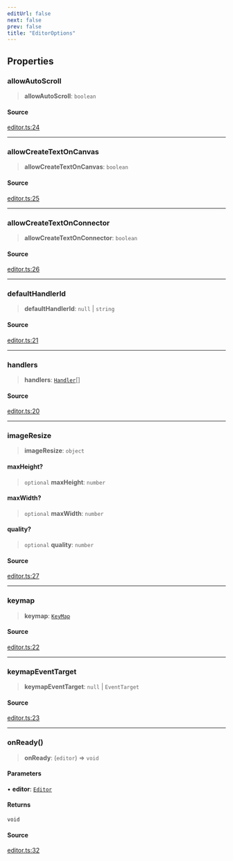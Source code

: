```yaml
---
editUrl: false
next: false
prev: false
title: "EditorOptions"
---
```


## Properties

### allowAutoScroll

> **allowAutoScroll**: `boolean`

#### Source

[editor.ts:24](https://github.com/dgmjs/dgmjs/blob/main/packages/core/src/editor.ts#L24)

***

### allowCreateTextOnCanvas

> **allowCreateTextOnCanvas**: `boolean`

#### Source

[editor.ts:25](https://github.com/dgmjs/dgmjs/blob/main/packages/core/src/editor.ts#L25)

***

### allowCreateTextOnConnector

> **allowCreateTextOnConnector**: `boolean`

#### Source

[editor.ts:26](https://github.com/dgmjs/dgmjs/blob/main/packages/core/src/editor.ts#L26)

***

### defaultHandlerId

> **defaultHandlerId**: `null` \| `string`

#### Source

[editor.ts:21](https://github.com/dgmjs/dgmjs/blob/main/packages/core/src/editor.ts#L21)

***

### handlers

> **handlers**: [`Handler`](/api-core/classes/handler/)[]

#### Source

[editor.ts:20](https://github.com/dgmjs/dgmjs/blob/main/packages/core/src/editor.ts#L20)

***

### imageResize

> **imageResize**: `object`

#### maxHeight?

> `optional` **maxHeight**: `number`

#### maxWidth?

> `optional` **maxWidth**: `number`

#### quality?

> `optional` **quality**: `number`

#### Source

[editor.ts:27](https://github.com/dgmjs/dgmjs/blob/main/packages/core/src/editor.ts#L27)

***

### keymap

> **keymap**: [`KeyMap`](/api-core/type-aliases/keymap/)

#### Source

[editor.ts:22](https://github.com/dgmjs/dgmjs/blob/main/packages/core/src/editor.ts#L22)

***

### keymapEventTarget

> **keymapEventTarget**: `null` \| `EventTarget`

#### Source

[editor.ts:23](https://github.com/dgmjs/dgmjs/blob/main/packages/core/src/editor.ts#L23)

***

### onReady()

> **onReady**: (`editor`) => `void`

#### Parameters

• **editor**: [`Editor`](/api-core/classes/editor/)

#### Returns

`void`

#### Source

[editor.ts:32](https://github.com/dgmjs/dgmjs/blob/main/packages/core/src/editor.ts#L32)

